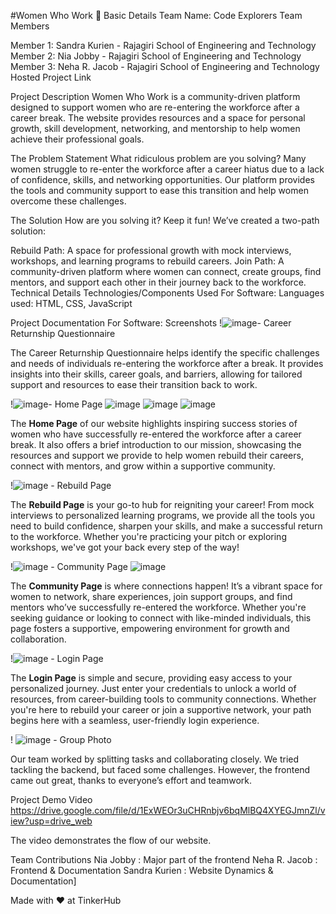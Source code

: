 
#Women Who Work 🎯
Basic Details
Team Name: Code Explorers 
Team Members

Member 1: Sandra Kurien - Rajagiri School of Engineering and Technology
Member 2: Nia Jobby - Rajagiri School of Engineering and Technology
Member 3: Neha R. Jacob - Rajagiri School of Engineering and Technology
Hosted Project Link


Project Description
Women Who Work is a community-driven platform designed to support women who are re-entering the workforce after a career break. The website provides resources and a space for personal growth, skill development, networking, and mentorship to help women achieve their professional goals.

The Problem Statement
What ridiculous problem are you solving?
Many women struggle to re-enter the workforce after a career hiatus due to a lack of confidence, skills, and networking opportunities. Our platform provides the tools and community support to ease this transition and help women overcome these challenges.

The Solution
How are you solving it? Keep it fun!
We’ve created a two-path solution:

Rebuild Path: A space for professional growth with mock interviews, workshops, and learning programs to rebuild careers.
Join Path: A community-driven platform where women can connect, create groups, find mentors, and support each other in their journey back to the workforce.
Technical Details
Technologies/Components Used
For Software:
Languages used: HTML, CSS, JavaScript

Project Documentation
For Software:
Screenshots
!![image](https://github.com/user-attachments/assets/b956ffb1-ad56-41a8-bb3a-4ad3b1eed854)- Career Returnship Questionnaire 

The Career Returnship Questionnaire helps identify the specific challenges and needs of individuals re-entering the workforce after a break. It provides insights into their skills, career goals, and barriers, allowing for tailored support and resources to ease their transition back to work.

!![image](https://github.com/user-attachments/assets/c2ba2ac1-0c3f-44e5-8bae-e9b3b14f6bd9)- Home Page
![image](https://github.com/user-attachments/assets/bdc09b1d-0fc3-419c-a345-cf7bb2cdb6dd)
![image](https://github.com/user-attachments/assets/b5b6c929-9c5a-43c2-a85b-cbd1523034f9)
![image](https://github.com/user-attachments/assets/cda53894-75eb-4cae-ad2c-bdbdf0c27724)

The **Home Page** of our website highlights inspiring success stories of women who have successfully re-entered the workforce after a career break. It also offers a brief introduction to our mission, showcasing the resources and support we provide to help women rebuild their careers, connect with mentors, and grow within a supportive community.

!![image](https://github.com/user-attachments/assets/d3a65104-89a7-493b-b782-106e39b272af) - Rebuild Page

The **Rebuild Page** is your go-to hub for reigniting your career! From mock interviews to personalized learning programs, we provide all the tools you need to build confidence, sharpen your skills, and make a successful return to the workforce. Whether you're practicing your pitch or exploring workshops, we've got your back every step of the way!

!![image](https://github.com/user-attachments/assets/7f3d476f-ec92-4af8-9cbd-0d3f315ecb3b) - Community Page
![image](https://github.com/user-attachments/assets/15159607-4658-4997-91bd-9c500a04b613)

The **Community Page** is where connections happen! It’s a vibrant space for women to network, share experiences, join support groups, and find mentors who’ve successfully re-entered the workforce. Whether you're seeking guidance or looking to connect with like-minded individuals, this page fosters a supportive, empowering environment for growth and collaboration.

!![image](https://github.com/user-attachments/assets/030195d2-5d59-43e5-8980-8361dbf0f6be) - Login Page

The **Login Page** is simple and secure, providing easy access to your personalized journey. Just enter your credentials to unlock a world of resources, from career-building tools to community connections. Whether you're here to rebuild your career or join a supportive network, your path begins here with a seamless, user-friendly login experience.

! ![image](https://github.com/user-attachments/assets/cef881c1-f024-4e98-8792-64272798971c) - Group Photo

Our team worked by splitting tasks and collaborating closely. We tried tackling the backend, but faced some challenges. However, the frontend came out great, thanks to everyone’s effort and teamwork.

Project Demo
Video
https://drive.google.com/file/d/1ExWEOr3uCHRnbjv6bqMlBQ4XYEGJmnZl/view?usp=drive_web 

The video demonstrates the flow of our website.

Team Contributions
Nia Jobby : Major part of the frontend 
Neha R. Jacob : Frontend & Documentation
Sandra Kurien : Website Dynamics & Documentation]

Made with ❤️ at TinkerHub
